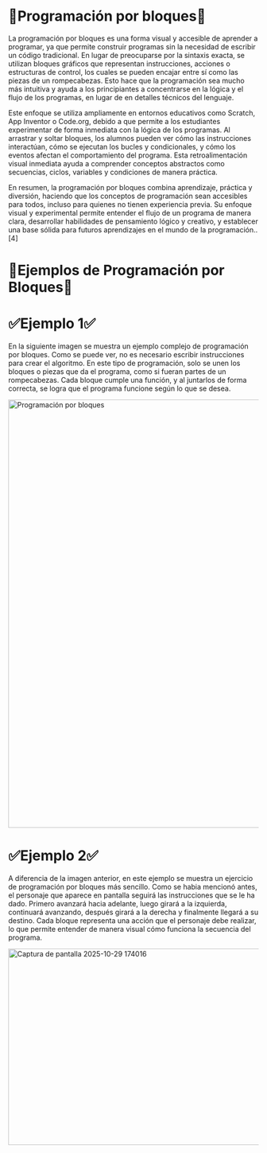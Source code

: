# 🧱**Programación por bloques**🧱

La programación por bloques es una forma visual y accesible de aprender a programar, ya que permite construir programas sin la necesidad de escribir un código tradicional. En lugar de preocuparse por la sintaxis exacta, se utilizan bloques gráficos que representan instrucciones, acciones o estructuras de control, los cuales se pueden encajar entre sí como las piezas de un rompecabezas. Esto hace que la programación sea mucho más intuitiva y ayuda a los principiantes a concentrarse en la lógica y el flujo de los programas, en lugar de en detalles técnicos del lenguaje.

Este enfoque se utiliza ampliamente en entornos educativos como Scratch, App Inventor o Code.org, debido a que permite a los estudiantes experimentar de forma inmediata con la lógica de los programas. Al arrastrar y soltar bloques, los alumnos pueden ver cómo las instrucciones interactúan, cómo se ejecutan los bucles y condicionales, y cómo los eventos afectan el comportamiento del programa. Esta retroalimentación visual inmediata ayuda a comprender conceptos abstractos como secuencias, ciclos, variables y condiciones de manera práctica.

En resumen, la programación por bloques combina aprendizaje, práctica y diversión, haciendo que los conceptos de programación sean accesibles para todos, incluso para quienes no tienen experiencia previa. Su enfoque visual y experimental permite entender el flujo de un programa de manera clara, desarrollar habilidades de pensamiento lógico y creativo, y establecer una base sólida para futuros aprendizajes en el mundo de la programación..[4]


# 👾**Ejemplos de Programación por Bloques**👾

# ✅**Ejemplo 1**✅

En la siguiente imagen se muestra un ejemplo complejo de programación por bloques. Como se puede ver, no es necesario escribir instrucciones para crear el algoritmo. En este tipo de programación, solo se unen los bloques o piezas que da el programa, como si fueran partes de un rompecabezas. Cada bloque cumple una función, y al juntarlos de forma correcta, se logra que el programa funcione según lo que se desea.

<img width="1600" height="861" alt="Programación por bloques" src="https://github.com/user-attachments/assets/fbcf5780-dc7f-4fd4-a32f-ee773ff574a1" />

# ✅**Ejemplo 2**✅

A diferencia de la imagen anterior, en este ejemplo se muestra un ejercicio de programación por bloques más sencillo. Como se habia mencionó antes, el personaje que aparece en pantalla seguirá las instrucciones que se le ha dado. Primero avanzará hacia adelante, luego girará a la izquierda, continuará avanzando, después girará a la derecha y finalmente llegará a su destino. Cada bloque representa una acción que el personaje debe realizar, lo que permite entender de manera visual cómo funciona la secuencia del programa.

<img width="874" height="395" alt="Captura de pantalla 2025-10-29 174016" src="https://github.com/user-attachments/assets/b9955050-2d09-49f1-9d4b-7b70200ef3be" />


